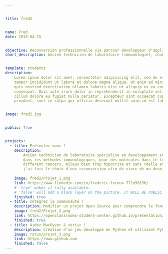 ```yaml
---


title: fred2


name: Fred
date: 2018-04-15


objective: Reconversion professionnelle via parcour developpeur d'application Java.
short_description: Ancien technicien de laboratoire (immunologie), changement de carriere pour un changement de vie.


template: students
description:
    Lorem ipsum dolor sit amet, consectetur adipisicing elit, sed do eiusmod
    tempor incididunt ut labore et dolore magna aliqua. Ut enim ad minim veniam,
    quis nostrud exercitation ullamco laboris nisi ut aliquip ex ea commodo
    consequat. Duis aute irure dolor in reprehenderit in voluptate velit esse
    cillum dolore eu fugiat nulla pariatur. Excepteur sint occaecat cupidatat non
    proident, sunt in culpa qui officia deserunt mollit anim id est laborum.


image: fred2.jpg


public: True


projects:
  - title: Présentez-vous !
    description: 
        Ancien technicien de laboratoire spécialise en developpement et optimisation
        dans les méthodes immunologiques, pour des molécules dans le traitement de
        different cancers, mileux bien trop hypocrite et sans réelle ethique,
        j'ai fais le choix d'une reconversion afin de vivre de ma deuxième passion.
   
    image: fred2/Projet_1.png
    link: https://www.linkedin.com/in/frederic-leroux-772a5015b/
    # 'true' makes it fully available.
    # 'false' will add a black layer on the picture. IT WILL BE PUBLIC!
    finished: true
  - title: Intégrez la communauté !
    description: Modifier un projet Open Source pour comprendre le fonctionnement de Git, de Github et des pull requests. 
    image: fred2/Projet_2.png
    link: https://openclassrooms-student-center.github.io/presentation/students/ratus.html
    finished: true
  - title: Aidez MacGyver à sortir !
    description: Création d’un jeu développé en Python et utilisant PyGame.
    image: ratus/projet_3.png
    link: https://www.github.com
    finished: false
---
```

